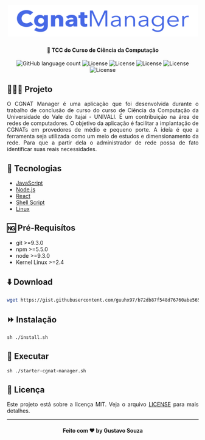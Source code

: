 <h1 align="center">
    <img alt="CGNAT Manager" width="500px" src=".github/logo.png" />
</h1>

<h4 align="center">
  🚀 TCC do Curso de Ciência da Computação
</h4>

<p align="center">
  <img alt="GitHub language count" src="https://img.shields.io/github/languages/count/guuhx97/cgnat-manager">
  <img alt="License" src="https://img.shields.io/badge/license-MIT-brightgreen">
  <img alt="License" src="https://img.shields.io/badge/version-1.0.15-blue.svg?cacheSeconds=2592000">
  <img alt="License" src="https://img.shields.io/badge/npm-%3E%3D5.5.0-blue.svg">
  <img alt="License" src="https://img.shields.io/badge/node-%3E%3D9.3.0-blue.svg">
  <img alt="License" src="https://img.shields.io/badge/Kernel-2.4-blue.svg?cacheSeconds=2592000">

</p>

## 👨🏼‍💻 Projeto

<div style="text-align: justify">
O CGNAT Manager é uma aplicação que foi desenvolvida durante o trabalho de conclusão de curso do curso de Ciência da Computação da Universidade do Vale do Itajaí - UNIVALI. É um contribuição na área de redes de computadores. O objetivo da aplicação é facilitar a implantação de CGNATs em provedores de médio e pequeno porte. A ideía é que a ferramenta seja utilizada como um meio de estudos e dimensionamento da rede. Para que a partir dela o administrador de rede possa de fato identificar suas reais necessidades.
</div>

## 🔨 Tecnologias

- [JavaScript](https://developer.mozilla.org/pt-BR/docs/Aprender/JavaScript)
- [Node.js](https://nodejs.org/en/)
- [React](https://pt-br.reactjs.org/)
- [Shell Script](https://pt.wikipedia.org/wiki/Shell_script)
- [Linux](https://pt.wikipedia.org/wiki/Linux)

## :ng: Pré-Requisítos

- git >=9.3.0
- npm >=5.5.0
- node >=9.3.0
- Kernel Linux >=2.4

## :arrow_down: Download
<div style="text-align: justify">

```sh
wget https://gist.githubusercontent.com/guuhx97/b72db87f548d76760abe5654ab3ec35e/raw/917faefb441a16a51afa8e49af86e0a3dffc62c0/install.sh
```
<div>

## :fast_forward: Instalação

``` 
sh ./install.sh 
```

## 🔄 Executar

```
sh ./starter-cgnat-manager.sh
```


## 📝 Licença
Este projeto está sobre a licença MIT. Veja o arquivo [LICENSE](LICENSE.md) para mais detalhes.

---

<h4 align="center">
  Feito com ❤️ by Gustavo Souza
</h4>
